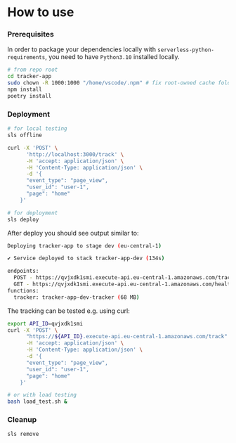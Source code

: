 # How to use


### Prerequisites
In order to package your dependencies locally with `serverless-python-requirements`, you need to have `Python3.10` installed locally.

```sh
# from repo root
cd tracker-app
sudo chown -R 1000:1000 "/home/vscode/.npm" # fix root-owned cache folder
npm install
poetry install
```

### Deployment
```sh
# for local testing
sls offline

curl -X 'POST' \
      'http://localhost:3000/track' \
      -H 'accept: application/json' \
      -H 'Content-Type: application/json' \
      -d '{ 
      "event_type": "page_view",
      "user_id": "user-1",
      "page": "home"
    }'

# for deployment
sls deploy
```

After deploy you should see output similar to:
```sh
Deploying tracker-app to stage dev (eu-central-1)

✔ Service deployed to stack tracker-app-dev (134s)

endpoints:
  POST - https://qvjxdk1smi.execute-api.eu-central-1.amazonaws.com/track
  GET - https://qvjxdk1smi.execute-api.eu-central-1.amazonaws.com/health
functions:
  tracker: tracker-app-dev-tracker (68 MB)
```

The tracking can be tested e.g. using curl:
```sh
export API_ID=qvjxdk1smi
curl -X 'POST' \
      "https://${API_ID}.execute-api.eu-central-1.amazonaws.com/track" \
      -H 'accept: application/json' \
      -H 'Content-Type: application/json' \
      -d '{
      "event_type": "page_view",
      "user_id": "user-1",
      "page": "home"
    }'

# or with load testing
bash load_test.sh &
```

### Cleanup
```sh
sls remove
```
